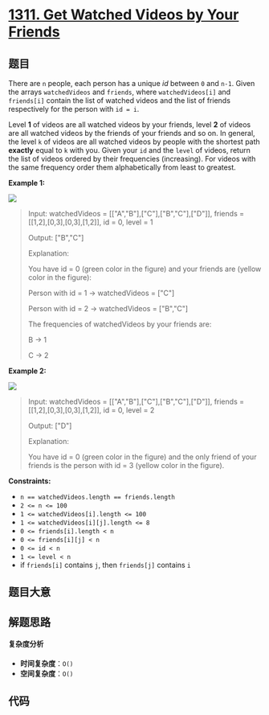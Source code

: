 # [1311. Get Watched Videos by Your Friends](https://leetcode.com/problems/get-watched-videos-by-your-friends/)

## 题目

There are `n` people, each person has a unique _id_ between `0` and `n-1`.
Given the arrays `watchedVideos` and `friends`, where `watchedVideos[i]` and
`friends[i]` contain the list of watched videos and the list of friends
respectively for the person with `id = i`.

Level **1** of videos are all watched videos by your friends, level **2** of
videos are all watched videos by the friends of your friends and so on. In
general, the level `k` of videos are all watched videos by people with the
shortest path **exactly** equal to `k` with you. Given your `id` and the
`level` of videos, return the list of videos ordered by their frequencies
(increasing). For videos with the same frequency order them alphabetically
from least to greatest.

**Example 1:**

**![](https://assets.leetcode.com/uploads/2020/01/02/leetcode_friends_1.png)**

> Input: watchedVideos = [["A","B"],["C"],["B","C"],["D"]], friends = [[1,2],[0,3],[0,3],[1,2]], id = 0, level = 1
>
> Output: ["B","C"]
>
> Explanation:
>
> You have id = 0 (green color in the figure) and your friends are (yellow color in the figure):
>
> Person with id = 1 -> watchedVideos = ["C"]
>
> Person with id = 2 -> watchedVideos = ["B","C"]
>
> The frequencies of watchedVideos by your friends are:
>
> B -> 1
>
> C -> 2

**Example 2:**

**![](https://assets.leetcode.com/uploads/2020/01/02/leetcode_friends_2.png)**

> Input: watchedVideos = [["A","B"],["C"],["B","C"],["D"]], friends = [[1,2],[0,3],[0,3],[1,2]], id = 0, level = 2
>
> Output: ["D"]
>
> Explanation:
>
> You have id = 0 (green color in the figure) and the only friend of your friends is the person with id = 3 (yellow color in the figure).

**Constraints:**

- `n == watchedVideos.length == friends.length`
- `2 <= n <= 100`
- `1 <= watchedVideos[i].length <= 100`
- `1 <= watchedVideos[i][j].length <= 8`
- `0 <= friends[i].length < n`
- `0 <= friends[i][j] < n`
- `0 <= id < n`
- `1 <= level < n`
- if `friends[i]` contains `j`, then `friends[j]` contains `i`

## 题目大意

## 解题思路

#### 复杂度分析

- **时间复杂度**：`O()`
- **空间复杂度**：`O()`

## 代码

```javascript

```
